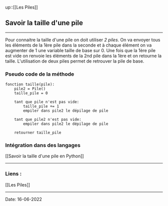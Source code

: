 

up::[[Les Piles]]

## Savoir la taille d'une pile

---

Pour connaitre la taille d'une pile on doit utiliser *2 piles*. On va envoyer tous les éléments de la 1ère pile dans la seconde et à chaque élément on va augmenter de 1 une variable taille de base sur 0. Une fois que la 1ère pile est vide on renvoie les éléments de la 2nd pile dans la 1ère et on retourne la taille. L'utilisation de deux piles permet de retrouver la pile de base.

### Pseudo code de la méthode

```
fonction taille(pile):
	pile2 = Pile()
	taille_pile = 0

	tant que pile n'est pas vide:
		taille_pile += 1
		empiler dans pile2 le dépilage de pile

	tant que pile2 n'est pas vide:
		empiler dans pile2 le dépilage de pile

	retourner taille_pile
```

### Intégration dans des langages

[[Savoir la taille d'une pile en Python]]


---
### Liens :

[[Les Piles]]

---

Date: 16-06-2022